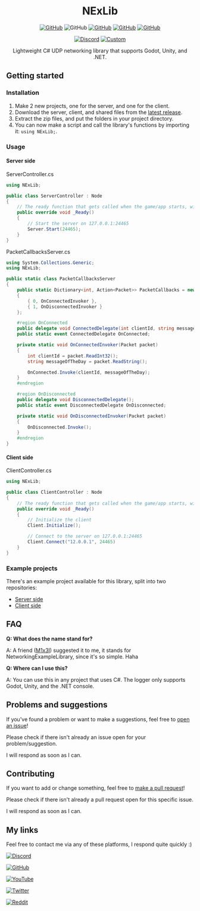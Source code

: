 <h1 align="center">
NExLib
</h1>

<div align="center">

[![GitHub](https://img.shields.io/github/license/Steveplays28/nexlib)](https://github.com/Steveplays28/nexlib/blob/main/LICENSE)
![GitHub](https://img.shields.io/github/repo-size/Steveplays28/nexlib)
[![GitHub](https://img.shields.io/github/forks/Steveplays28/nexlib)](https://github.com/Steveplays28/nexlib/network/members)
[![GitHub](https://img.shields.io/github/issues/Steveplays28/nexlib)](https://github.com/Steveplays28/nexlib/issues)
[![GitHub](https://img.shields.io/github/issues-pr/Steveplays28/nexlib)](https://github.com/Steveplays28/nexlib/pulls)

[![Discord](https://img.shields.io/discord/746681304111906867?label=chat%20on%20Discord%20%7C%20Steve%27s%20underwater%20paradise)](https://discord.gg/KbWxgGg)
[![Custom](https://img.shields.io/badge/I%20support-Ukraine-yellow?labelColor=0000FF)](https://www.cfr.org/global-conflict-tracker/conflict/conflict-ukraine)

Lightweight C# UDP networking library that supports Godot, Unity, and .NET.
</div>

## Getting started

### Installation

1. Make 2 new projects, one for the server, and one for the client.
2. Download the server, client, and shared files from the [latest release](https://github.com/Steveplays28/nexlib/releases/latest).
3. Extract the zip files, and put the folders in your project directory.
4. You can now make a script and call the library's functions by importing it: `using NExLib;`.

### Usage

#### Server side

ServerController.cs
```cs
using NExLib;

public class ServerController : Node
{
	// The ready function that gets called when the game/app starts, will be different per engine
	public override void _Ready()
	{
		// Start the server on 127.0.0.1:24465
		Server.Start(24465);
	}
}
```

PacketCallbacksServer.cs
```cs
using System.Collections.Generic;
using NExLib;

public static class PacketCallbacksServer
{
	public static Dictionary<int, Action<Packet>> PacketCallbacks = new Dictionary<int, Action<Packet>>()
	{
		{ 0, OnConnectedInvoker },
		{ 1, OnDisconnectedInvoker }
	};

	#region OnConnected
	public delegate void ConnectedDelegate(int clientId, string messageOfTheDay);
	public static event ConnectedDelegate OnConnected;

	private static void OnConnectedInvoker(Packet packet)
	{
		int clientId = packet.ReadInt32();
		string messageOfTheDay = packet.ReadString();

		OnConnected.Invoke(clientId, messageOfTheDay);
	}
	#endregion

	#region OnDisconnected
	public delegate void DisconnectedDelegate();
	public static event DisconnectedDelegate OnDisconnected;

	private static void OnDisconnectedInvoker(Packet packet)
	{
		OnDisconnected.Invoke();
	}
	#endregion
}
```

#### Client side

ClientController.cs
```cs
using NExLib;

public class ClientController : Node
{
	// The ready function that gets called when the game/app starts, will be different per engine
	public override void _Ready()
	{
		// Initialize the client
		Client.Initialize();

		// Connect to the server on 127.0.0.1:24465
		Client.Connect("12.0.0.1", 24465)
	}
}
```

### Example projects

There's an example project available for this library, split into two repositories:
- [Server side](https://github.com/Steveplays28/networking-example-server)
- [Client side](https://github.com/Steveplays28/networking-example-client)


## FAQ

**Q: What does the name stand for?**

A: A friend ([M1x3l](https://github.com/M1x3l)) suggested it to me, it stands for NetworkingExampleLibrary, since it's so simple. Haha

**Q: Where can I use this?**

A: You can use this in any project that uses C#. The logger only supports Godot, Unity, and the .NET console.

## Problems and suggestions

If you've found a problem or want to make a suggestions, feel free to [open an issue](https://github.com/Steveplays28/nexlib/issues/new)!

Please check if there isn't already an issue open for your problem/suggestion.

I will respond as soon as I can.


## Contributing

If you want to add or change something, feel free to [make a pull request](https://github.com/Steveplays28/nexlib/compare)!

Please check if there isn't already a pull request open for this specific issue.

I will respond as soon as I can.


## My links

Feel free to contact me via any of these platforms, I respond quite quickly :)

[![Discord](https://img.shields.io/discord/746681304111906867?label=chat%20on%20Discord%20%7C%20Steve%27s%20underwater%20paradise&style=social&logo=discord)](https://discord.gg/KbWxgGg)

[![GitHub](https://img.shields.io/github/stars/Steveplays28?label=Steveplays28%20%7C%20Stars&style=social)](https://github.com/Steveplays28)

[![YouTube](https://img.shields.io/youtube/channel/subscribers/UC0GP9rATvC5L8yH_NrCaBJw?label=Steveplays%20%7C%20Subscribers&style=social)](https://youtube.com/c/Steveplays28)

[![Twitter](https://img.shields.io/twitter/follow/Steveplays28?label=Steveplays28%20%7C%20Followers&style=social)](https://twitter.com/Steveplays28)

[![Reddit](https://img.shields.io/reddit/user-karma/combined/Steveplays28?label=Steveplays28%20%7C%20Karma&style=social)](https://reddit.com/u/Steveplays28)
